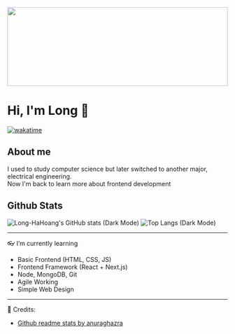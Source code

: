 <img width=100% height="180" src="https://images.unsplash.com/photo-1542831371-29b0f74f9713?ixlib=rb-4.0.3&ixid=MnwxMjA3fDB8MHxwaG90by1wYWdlfHx8fGVufDB8fHx8&auto=format&fit=crop&w=2070&q=80">


# Hi, I'm Long :wave:

[![wakatime](https://wakatime.com/badge/user/ac393439-234c-4ba8-8b33-3c216130ba53.svg)](https://wakatime.com/@ac393439-234c-4ba8-8b33-3c216130ba53)

## About me

I used to study computer science but later switched to another major, electrical engineering.  
Now I'm back to learn more about frontend development


## Github Stats

![Long-HaHoang's GitHub stats (Dark Mode)](https://github-readme-stats-pied-gamma-88.vercel.app/api?username=Long-HaHoang&show_icons=true&theme=city_lights)
![Top Langs (Dark Mode)](https://github-readme-stats-pied-gamma-88.vercel.app/api/top-langs/?username=Long-HaHoang&layout=compact&theme=city_lights)

---

👓 I’m currently learning 
- Basic Frontend (HTML, CSS, JS)
- Frontend Framework (React + Next.js)
- Node, MongoDB, Git
- Agile Working
- Simple Web Design

---
💁 Credits:
- [Github readme stats by anuraghazra](https://github.com/anuraghazra/github-readme-stats)

<!---
Long-HaHoang/Long-HaHoang is a ✨ special ✨ repository because its `README.md` (this file) appears on your GitHub profile.
You can click the Preview link to take a look at your changes.
--->
